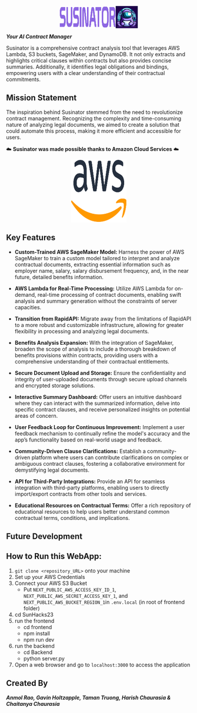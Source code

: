 <div style="display: flex; justify-content: center;">
  <img src="assets/motto.png" alt="Susinator Motto" width="30%">
   <img src="assets/logo.png" alt="Susinator Logo" width="60px" height="60px">
</div>

_**Your AI Contract Manager**_

Susinator is a comprehensive contract analysis tool that leverages AWS Lambda, S3 buckets, SageMaker, and DynamoDB. It not only extracts and highlights critical clauses within contracts but also provides concise summaries. Additionally, it identifies legal obligations and bindings, empowering users with a clear understanding of their contractual commitments.

## Mission Statement

The inspiration behind Susinator stemmed from the need to revolutionize contract management. Recognizing the complexity and time-consuming nature of analyzing legal documents, we aimed to create a solution that could automate this process, making it more efficient and accessible for users.

☁️ **Susinator was made possible thanks to Amazon Cloud Services** ☁️

  <div style="display: flex; justify-content: center;">
  <img src="assets/aws.png" alt="GCP Logo" width="30%" height="170px">
  </div>

## Key Features

- **Custom-Trained AWS SageMaker Model:** Harness the power of AWS SageMaker to train a custom model tailored to interpret and analyze contractual documents, extracting essential information such as employer name, salary, salary disbursement frequency, and, in the near future, detailed benefits information.

- **AWS Lambda for Real-Time Processing:** Utilize AWS Lambda for on-demand, real-time processing of contract documents, enabling swift analysis and summary generation without the constraints of server capacities.

- **Transition from RapidAPI:** Migrate away from the limitations of RapidAPI to a more robust and customizable infrastructure, allowing for greater flexibility in processing and analyzing legal documents.

- **Benefits Analysis Expansion:** With the integration of SageMaker, broaden the scope of analysis to include a thorough breakdown of benefits provisions within contracts, providing users with a comprehensive understanding of their contractual entitlements.

- **Secure Document Upload and Storage:** Ensure the confidentiality and integrity of user-uploaded documents through secure upload channels and encrypted storage solutions.

- **Interactive Summary Dashboard:** Offer users an intuitive dashboard where they can interact with the summarized information, delve into specific contract clauses, and receive personalized insights on potential areas of concern.

- **User Feedback Loop for Continuous Improvement:** Implement a user feedback mechanism to continually refine the model's accuracy and the app’s functionality based on real-world usage and feedback.

- **Community-Driven Clause Clarifications:** Establish a community-driven platform where users can contribute clarifications on complex or ambiguous contract clauses, fostering a collaborative environment for demystifying legal documents.

- **API for Third-Party Integrations:** Provide an API for seamless integration with third-party platforms, enabling users to directly import/export contracts from other tools and services.

- **Educational Resources on Contractual Terms:** Offer a rich repository of educational resources to help users better understand common contractual terms, conditions, and implications.

## Future Development 

## How to Run this WebApp:

1. ``git clone <repository_URL>`` onto your machine
2. Set up your AWS Credentials
3. Connect your AWS S3 Bucket
    - Put ``NEXT_PUBLIC_AWS_ACCESS_KEY_ID_1``, ``NEXT_PUBLIC_AWS_SECRET_ACCESS_KEY_1``, and ``NEXT_PUBLIC_AWS_BUCKET_REGION_1``in ``.env.local`` (in root of frontend folder)
5. cd SunHacks23
6. run the frontend
    - cd frontend
    - npm install
    - npm run dev
7. run the backend
    - cd Backend
    - python server.py
8. Open a web browser and go to `localhost:3000` to access the application

## Created By
_**Anmol Rao, Gavin Holtzapple, Taman Truong, Harish Chaurasia & Chaitanya Chaurasia**_
